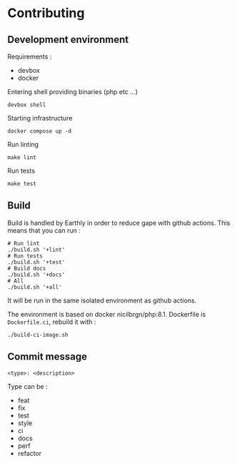 # Contributing

## Development environment

Requirements :

- devbox
- docker

Entering shell providing binaries (php etc ...)

```shell
devbox shell
```

Starting infrastructure

```shell
docker compose up -d
```

Run linting

```
make lint
```

Run tests

```
make test
```

## Build

Build is handled by Earthly in order to reduce gape with github actions. This means that you can run :

```shell
# Run lint
./build.sh '+lint'
# Run tests
./build.sh '+test'
# Build docs
./build.sh '+docs'
# All
./build.sh '+all'
```
It will be run in the same isolated environment as github actions.

The environment is based on docker nicilbrgn/php:8.1. Dockerfile is `Dockerfile.ci`, rebuild it with :

```shell
./build-ci-image.sh
```

## Commit message

```
<type>: <description>
```

Type can be :

- feat
- fix
- test
- style
- ci
- docs
- perf
- refactor

